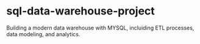 # sql-data-warehouse-project
Building a modern data warehouse with MYSQL, incluiding ETL processes, data modeling, and analytics.
